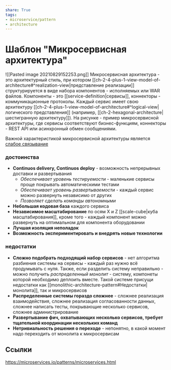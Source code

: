 ```yaml
---
share: True
tags: 
- microservice/pattern
- architecture
---
```

# Шаблон "Микросервисная архитектура"
![[Pasted image 20210829152253.png]]
Микросервисная архитектура - это архитектурный стиль, при котором [[ch-2-4-plus-1-view-model-of-architecture#^realization-view|представление реализации]] структурируется в виде набора компонентов - исполняемых или WAR файлов. Компоненты - это [[service-definition|сервисы]], коннекторы - коммуникационные протоколы. Каждый сервис имеет свою архитектуру [[ch-2-4-plus-1-view-model-of-architecture#^logical-view|логического представления]] (например, [[ch-2-hexagonal-architecture|шестигранную архитектуру]]).
На рисунке - пример микросервисной архитектуры, где сервисы соответствуют бизнес-функциям, коннекторы - REST API или асинхронный обмен сообщениями.

Важной характеристикой микросервисной архитектуры является [слабое связывание](https://en.wikipedia.org/wiki/Loose_coupling)

### достоинства
+ **Continuos delivery, Continuos deploy** - возможность непрерывных доставки и развертывания
	+ *Обеспечивает уровень тестируемости* - маленькие сервисы проще покрывать автоматическими тестами
	+ *Обеспечивает уровень развертываемости* - каждый сервис можно развернуть независимо от других
	+ *Позволяет сделать команды автономными*
+ **Небольшая кодовая база** каждого сервиса
+ **Независимое масштабирование** по осям X и Z [[scale-cube|куба масштабирования]], кроме того - каждый компонент можно развернуть на оптимальном для компонента оборудовании
+ **Лучшая изоляция неполадок**
+ **Возможность экспериментировать и внедрять новые технологии**

### недостатки
- **Сложно подобрать подходящий набор сервисов** - нет алгоритма разбиения системы на сервисы - каждый раз нужно всё продумывать с нуля. Также, если разделить систему неправильно - можно получить *распределенный монолит* - систему, компонеты которой необходимо деплоить вместе. Такой системе присущи недостатки как [[monolithic-architecture-pattern#Недостатки|монолита]], так и микросервисов
- **Распределенные системы гораздо сложнее** - сложнее реализация взаимодействия, сложнее реализация согласованности данных, сложнее написать тесты, покрывающие несколько сервисов, сложнее администрирование
- **Развертывание фич, охватывающих несколько сервисов, требует тщательной координации нескольких команд**
- **Нетривиальность решения о переходе** - непонятно, в какой момент надо переходить от монолита к микросервисам

## Ссылки
https://microservices.io/patterns/microservices.html